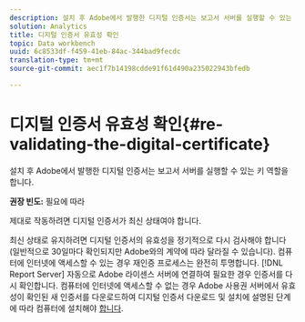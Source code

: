 ```yaml
---
description: 설치 후 Adobe에서 발행한 디지털 인증서는 보고서 서버를 실행할 수 있는 키 역할을 합니다.
solution: Analytics
title: 디지털 인증서 유효성 확인
topic: Data workbench
uuid: 6c8533df-f459-41eb-84ac-344bad9fecdc
translation-type: tm+mt
source-git-commit: aec1f7b14198cdde91f61d490a235022943bfedb

---
```



# 디지털 인증서 유효성 확인{#re-validating-the-digital-certificate}

설치 후 Adobe에서 발행한 디지털 인증서는 보고서 서버를 실행할 수 있는 키 역할을 합니다.

**권장 빈도:** 필요에 따라

제대로 작동하려면 디지털 인증서가 최신 상태여야 합니다.

최신 상태로 유지하려면 디지털 인증서의 유효성을 정기적으로 다시 검사해야 합니다(일반적으로 30일마다 확인되지만 Adobe와의 계약에 따라 달라질 수 있습니다). 컴퓨터에 인터넷에 액세스할 수 있는 경우 재인증 프로세스는 완전히 투명합니다. [!DNL Report Server] 자동으로 Adobe 라이센스 서버에 연결하여 필요한 경우 인증서를 다시 확인합니다. 컴퓨터에 인터넷에 액세스할 수 없는 경우 Adobe 사용권 서버에서 유효성이 확인된 새 인증서를 다운로드하여 디지털 인증서 다운로드 및 설치에 설명된 단계에 따라 컴퓨터에 설치해야 [합니다](../../../home/c-rpt-oview/c-inst-rpt/c-install-dig-cert/c-install-dig-cert.md#concept-5a61fc67df3643598c7c403962075f76).
